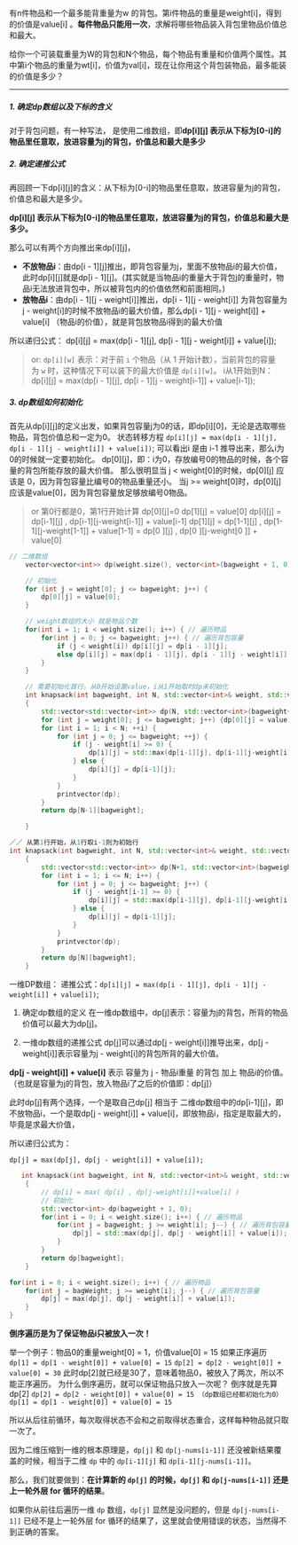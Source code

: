 有n件物品和一个最多能背重量为w 的背包。第i件物品的重量是weight\[i]，得到的价值是value\[i] 。**每件物品只能用一次**，求解将哪些物品装入背包里物品价值总和最大。

给你一个可装载重量为W的背包和N个物品，每个物品有重量和价值两个属性。其中第i个物品的重量为wt\[i]，价值为val\[i]，现在让你用这个背包装物品，最多能装的价值是多少？
---- ----
##### 1. 确定dp数组以及下标的含义

对于背包问题，有一种写法， 是使用二维数组，即**dp\[i]\[j] 表示从下标为\[0-i]的物品里任意取，放进容量为j的背包，价值总和最大是多少**

##### 2. 确定递推公式
再回顾一下dp\[i]\[j]的含义：从下标为\[0-i]的物品里任意取，放进容量为j的背包，价值总和最大是多少。

**dp\[i]\[j] 表示从下标为\[0-i]的物品里任意取，放进容量为j的背包，价值总和最大是多少。**

那么可以有两个方向推出来dp\[i]\[j]，

-   **不放物品i**：由dp\[i - 1]\[j]推出，即背包容量为j，里面不放物品i的最大价值，此时dp\[i]\[j]就是dp\[i - 1]\[j]。(其实就是当物品i的重量大于背包j的重量时，物品i无法放进背包中，所以被背包内的价值依然和前面相同。)
-   **放物品i**：由dp\[i - 1]\[j - weight\[i]]推出，dp\[i - 1]\[j - weight\[i]] 为背包容量为j - weight\[i]的时候不放物品i的最大价值，那么dp\[i - 1]\[j - weight\[i]] + value\[i] （物品i的价值），就是背包放物品i得到的最大价值

所以递归公式： dp\[i]\[j] = max(dp\[i - 1]\[j], dp\[i - 1]\[j - weight\[i]] + value\[i]);

> or:
> `dp[i][w]` 表示：对于前 `i` 个物品（从 1 开始计数），当前背包的容量为 `w` 时，这种情况下可以装下的最大价值是 `dp[i][w]`。
i从1开始到N：
dp\[i]\[j] = max(dp\[i - 1]\[j], dp\[i - 1]\[j - weight\[i-1]] + value\[i-1]);

##### 3.  dp数组如何初始化
首先从dp\[i]\[j]的定义出发，如果背包容量j为0的话，即dp\[i]\[0]，无论是选取哪些物品，背包价值总和一定为0。
状态转移方程 `dp[i][j] = max(dp[i - 1][j], dp[i - 1][j - weight[i]] + value[i])`; 可以看出i 是由 i-1 推导出来，那么i为0的时候就一定要初始化。
dp\[0]\[j]，即：i为0，存放编号0的物品的时候，各个容量的背包所能存放的最大价值。
那么很明显当 j < weight\[0]的时候，dp\[0]\[j] 应该是 0，因为背包容量比编号0的物品重量还小。
当j >= weight\[0]时，dp\[0]\[j] 应该是value\[0]，因为背包容量放足够放编号0物品。

>or
> 第0行都是0，第1行开始计算
>dp\[0]\[j]=0
>dp\[1][j] = value[0]
>dp\[i][j] = dp\[i-1]\[j] , dp\[i-1]\[j-weight\[i-1]] + value\[i-1]
>dp\[1]\[j] = dp\[1-1]\[j] , dp\[1-1]\[j-weight\[1-1]] + value\[1-1]
>         = dp\[0  ]\[j] , dp\[0  ]\[j-weight\[0  ]] + value\[0]

```cpp
// 二维数组
    vector<vector<int>> dp(weight.size(), vector<int>(bagweight + 1, 0));

    // 初始化
    for (int j = weight[0]; j <= bagweight; j++) {
        dp[0][j] = value[0];
    }

    // weight数组的大小 就是物品个数
    for(int i = 1; i < weight.size(); i++) { // 遍历物品
        for(int j = 0; j <= bagweight; j++) { // 遍历背包容量
            if (j < weight[i]) dp[i][j] = dp[i - 1][j];
            else dp[i][j] = max(dp[i - 1][j], dp[i - 1][j - weight[i]] + value[i]);
        }
    }
```

```cpp
    // 需要初始化首行，从0开始设置value，i从1开始取时dp未初始化
    int knapsack(int bagweight, int N, std::vector<int>& weight, std::vector<int>& value) 
    {   
        std::vector<std::vector<int>> dp(N, std::vector<int>(bagweight+1, 0));
        for (int j = weight[0]; j <= bagweight; j++) {dp[0][j] = value[0];}
        for (int i = 1; i < N; ++i) {
            for (int j = 0; j <= bagweight; ++j) {
                if (j - weight[i] >= 0) {
                    dp[i][j] = std::max(dp[i-1][j], dp[i-1][j-weight[i]] + value[i]);
                } else {
                    dp[i][j] = dp[i-1][j];
                }   
            }   
            printvector(dp);
        }   
        return dp[N-1][bagweight];

    }
```

```cpp
／／ 从第1行开始，从1行取i-1则为初始行
int knapsack(int bagweight, int N, std::vector<int>& weight, std::vector<int>& value) 
    {       
        std::vector<std::vector<int>> dp(N+1, std::vector<int>(bagweight+1, 0));
        for (int i = 1; i <= N; i++) {
            for (int j = 0; j <= bagweight; j++) {
                if (j - weight[i-1] >= 0) {
                    dp[i][j] = std::max(dp[i-1][j], dp[i-1][j-weight[i-1]] + value[i-1]);
                } else {
                    dp[i][j] = dp[i-1][j];
                }   
            }   
            printvector(dp);
        }   
        return dp[N][bagweight];
    }
```


一维DP数组：
递推公式：`dp[i][j] = max(dp[i - 1][j], dp[i - 1][j - weight[i]] + value[i])`;

1.  确定dp数组的定义
在一维dp数组中，dp\[j]表示：容量为j的背包，所背的物品价值可以最大为dp\[j]。

2.  一维dp数组的递推公式
dp\[j]可以通过dp\[j - weight\[i]]推导出来，dp\[j - weight\[i]]表示容量为j - weight\[i]的背包所背的最大价值。

**dp\[j - weight\[i]] + value\[i]** 表示 容量为 j - 物品i重量 的背包 加上 物品i的价值。（也就是容量为j的背包，放入物品i了之后的价值即：dp\[j]）

此时dp\[j]有两个选择，一个是取自己dp\[j] 相当于 二维dp数组中的dp\[i-1]\[j]，即不放物品i，一个是取dp\[j - weight\[i]] + value\[i]，即放物品i，指定是取最大的，毕竟是求最大价值，

所以递归公式为：

```
dp[j] = max(dp[j], dp[j - weight[i]] + value[i]);
```

```cpp
   int knapsack(int bagweight, int N, std::vector<int>& weight, std::vector<int>& value) 
    {   
        // dp[i] = max( dp[i] , dp[j-weight[i]]+value[i] )
        // 初始化
        std::vector<int> dp(bagweight + 1, 0); 
        for(int i = 0; i < weight.size(); i++) { // 遍历物品
            for(int j = bagweight; j >= weight[i]; j--) { // 遍历背包容量
                dp[j] = std::max(dp[j], dp[j - weight[i]] + value[i]);
            }   
        }   
        return dp[bagweight];                                               
    }
```

```cpp
for(int i = 0; i < weight.size(); i++) { // 遍历物品
    for(int j = bagWeight; j >= weight[i]; j--) { // 遍历背包容量
        dp[j] = max(dp[j], dp[j - weight[i]] + value[i]);
    }
}
```

**倒序遍历是为了保证物品i只被放入一次！**

举一个例子：物品0的重量weight[0] = 1，价值value[0] = 15
如果正序遍历
`dp[1] = dp[1 - weight[0]] + value[0] = 15`
`dp[2] = dp[2 - weight[0]] + value[0] = 30`
此时dp[2]就已经是30了，意味着物品0，被放入了两次，所以不能正序遍历。
为什么倒序遍历，就可以保证物品只放入一次呢？
倒序就是先算dp[2]
`dp[2] = dp[2 - weight[0]] + value[0] = 15 （dp数组已经都初始化为0）`
`dp[1] = dp[1 - weight[0]] + value[0] = 15`

所以从后往前循环，每次取得状态不会和之前取得状态重合，这样每种物品就只取一次了。

因为二维压缩到一维的根本原理是，`dp[j]` 和 `dp[j-nums[i-1]]` 还没被新结果覆盖的时候，相当于二维 `dp` 中的 `dp[i-1][j]` 和 `dp[i-1][j-nums[i-1]]`。

那么，我们就要做到：**在计算新的 `dp[j]` 的时候，`dp[j]` 和 `dp[j-nums[i-1]]` 还是上一轮外层 for 循环的结果**。

如果你从前往后遍历一维 `dp` 数组，`dp[j]` 显然是没问题的，但是 `dp[j-nums[i-1]]` 已经不是上一轮外层 for 循环的结果了，这里就会使用错误的状态，当然得不到正确的答案。